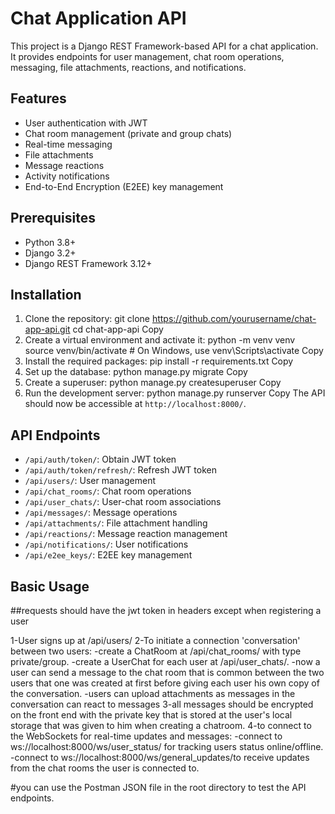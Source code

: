 # Chat Application API

This project is a Django REST Framework-based API for a chat application. It provides endpoints for user management, chat room operations, messaging, file attachments, reactions, and notifications.

## Features

- User authentication with JWT
- Chat room management (private and group chats)
- Real-time messaging
- File attachments
- Message reactions
- Activity notifications
- End-to-End Encryption (E2EE) key management

## Prerequisites

- Python 3.8+
- Django 3.2+
- Django REST Framework 3.12+

## Installation

1. Clone the repository:
git clone https://github.com/yourusername/chat-app-api.git
cd chat-app-api
Copy
2. Create a virtual environment and activate it:
python -m venv venv
source venv/bin/activate  # On Windows, use venv\Scripts\activate
Copy
3. Install the required packages:
pip install -r requirements.txt
Copy
4. Set up the database:
python manage.py migrate
Copy
5. Create a superuser:
python manage.py createsuperuser
Copy
6. Run the development server:
python manage.py runserver
Copy
The API should now be accessible at `http://localhost:8000/`.

## API Endpoints

- `/api/auth/token/`: Obtain JWT token
- `/api/auth/token/refresh/`: Refresh JWT token
- `/api/users/`: User management
- `/api/chat_rooms/`: Chat room operations
- `/api/user_chats/`: User-chat room associations
- `/api/messages/`: Message operations
- `/api/attachments/`: File attachment handling
- `/api/reactions/`: Message reaction management
- `/api/notifications/`: User notifications
- `/api/e2ee_keys/`: E2EE key management


## Basic Usage
##requests should have the jwt token in headers except when registering a user

1-User signs up at /api/users/
2-To initiate a connection 'conversation' between two users:
  -create a ChatRoom at /api/chat_rooms/ with type private/group.
  -create a UserChat for each user at /api/user_chats/.
  -now a user can send a message to the chat room that is common between the two users that one was created at first before giving each user his own copy of the conversation.
  -users can upload attachments as messages in the conversation can react to messages
3-all messages should be encrypted on the front end with the private key that is stored at the user's local storage that was given to him when creating a chatroom.
4-to connect to the WebSockets for real-time updates and messages:
  -connect to ws://localhost:8000/ws/user_status/ for tracking users status online/offline.
  -connect to ws://localhost:8000/ws/general_updates/to receive updates from the chat rooms the user is connected to.

#you can use the Postman JSON file in the root directory to test the API endpoints.
